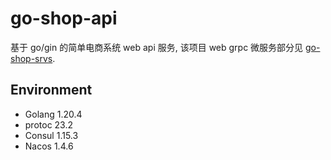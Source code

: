 # go-shop-api

基于 go/gin 的简单电商系统 web api 服务, 该项目 web grpc 微服务部分见  [go-shop-srvs](https://github.com/BetaCatPro/go-shop-srvs).

## Environment

- Golang 1.20.4
- protoc 23.2
- Consul 1.15.3
- Nacos 1.4.6
